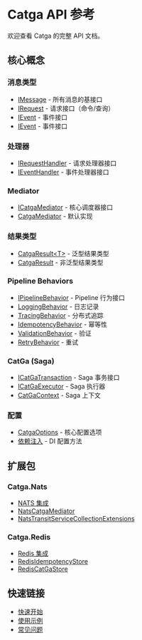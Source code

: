 # Catga API 参考

欢迎查看 Catga 的完整 API 文档。

## 核心概念

### 消息类型

- [IMessage](messages.md#imessage) - 所有消息的基接口
- [IRequest](messages.md#irequest) - 请求接口（命令/查询）
- [IEvent](messages.md#ievent) - 事件接口
- [IEvent](messages.md#ievent) - 事件接口

### 处理器

- [IRequestHandler](handlers.md#irequesthandler) - 请求处理器接口
- [IEventHandler](handlers.md#ieventhandler) - 事件处理器接口

### Mediator

- [ICatgaMediator](mediator.md) - 核心调度器接口
- [CatgaMediator](mediator.md#catgamediator) - 默认实现

### 结果类型

- [CatgaResult&lt;T&gt;](results.md) - 泛型结果类型
- [CatgaResult](results.md#non-generic) - 非泛型结果类型

### Pipeline Behaviors

- [IPipelineBehavior](pipeline.md) - Pipeline 行为接口
- [LoggingBehavior](pipeline.md#logging) - 日志记录
- [TracingBehavior](pipeline.md#tracing) - 分布式追踪
- [IdempotencyBehavior](pipeline.md#idempotency) - 幂等性
- [ValidationBehavior](pipeline.md#validation) - 验证
- [RetryBehavior](pipeline.md#retry) - 重试

### CatGa (Saga)

- [ICatGaTransaction](catga.md) - Saga 事务接口
- [ICatGaExecutor](catga.md#executor) - Saga 执行器
- [CatGaContext](catga.md#context) - Saga 上下文

### 配置

- [CatgaOptions](configuration.md) - 核心配置选项
- [依赖注入](dependency-injection.md) - DI 配置方法

## 扩展包

### Catga.Nats

- [NATS 集成](../guides/nats-integration.md)
- [NatsCatgaMediator](nats/mediator.md)
- [NatsTransitServiceCollectionExtensions](nats/configuration.md)

### Catga.Redis

- [Redis 集成](../guides/redis-integration.md)
- [RedisIdempotencyStore](redis/idempotency.md)
- [RedisCatGaStore](redis/saga-store.md)

## 快速链接

- [快速开始](../guides/quick-start.md)
- [使用示例](../examples/)
- [常见问题](../faq.md)

